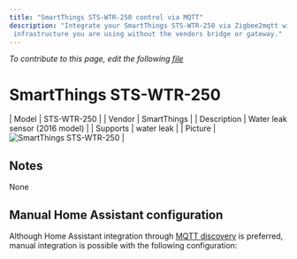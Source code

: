 ```yaml
---
title: "SmartThings STS-WTR-250 control via MQTT"
description: "Integrate your SmartThings STS-WTR-250 via Zigbee2mqtt with whatever smart home
 infrastructure you are using without the vendors bridge or gateway."
---
```


*To contribute to this page, edit the following
[file](https://github.com/Koenkk/zigbee2mqtt.io/blob/master/docs/devices/STS-WTR-250.md)*

# SmartThings STS-WTR-250

| Model | STS-WTR-250  |
| Vendor  | SmartThings  |
| Description | Water leak sensor (2016 model) |
| Supports | water leak |
| Picture | ![SmartThings STS-WTR-250](./assets/devices/STS-WTR-250.jpg) |

## Notes

None

## Manual Home Assistant configuration
Although Home Assistant integration through [MQTT discovery](../integration/home_assistant) is preferred,
manual integration is possible with the following configuration:

